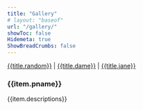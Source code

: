 ```yaml
---
title: "Gallery"
# layout: "baseof"
url: "/gallery/"
showToc: false
Hidemeta: true
ShowBreadCrumbs: false
---
```


<link rel="stylesheet" href="/src/index.css">
<div id="app">
  <div class="navbar" v-cloak>
    <span><a href="/gallery/" class="active-link">{{title.random}}</a></span>
    |
    <span><a href="/dame/">{{title.dame}}</a></span>
    | 
    <span><a href="/jane-works/">{{title.jane}}</a></span>
    <br>
  </div>
  <transition name="spinner" mode="out-in">
      <div class="spinner" v-show="isLoading">
          <div class="lds-roller">
            <div></div>
            <div></div>
            <div></div>
            <div></div>
            <div></div>
            <div></div>
            <div></div>
            <div></div>
          </div>
      </div>
  </transition>
  <div class="container" v-cloak>
      <div class="wrapper" v-for="item in imgSrc">
        <img 
            :src="item.linkAdd" :alt="item.altText" :key="item.id"
            @click.prevent="currentShow(item.linkAdd)"
            @load="loaded"
            />
        <div class="caps" v-cloak>
            <h3>{{item.pname}}</h3>
            <span>{{item.descriptions}}</span>
        </div>
      </div>
  </div>
  <transition name="popup" @click="closeImg" >
    <div 
        v-if="maskOn" 
        :class="maskOn?'mask':''" 
        @click="closeImg"  >
        <img :src="currentImg" alt="">
    </div>
  </transition>
</div>

<script src="/src/main.js"></script>
<script src="https://unpkg.com/vue@next" defer></script>

